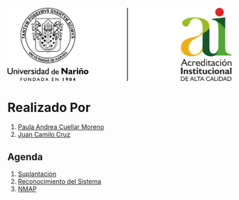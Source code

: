 ![Principal](Img/img01.png)

# Realizado Por
1. [Paula Andrea Cuellar Moreno][00]
1. [Juan Camilo Cruz][01]

## Agenda
1. [Suplantación][03]
1. [Reconocimiento del Sistema][02]
1. [NMAP][04]


[00]:https://github.com/Paula717

[01]:https://github.com/JuanC717

[02]:https://github.com/JuanC717/Ciberseguridad/tree/main/2-Reconocimiento%20Del%20Sistema

[03]:https://github.com/JuanC717/Ciberseguridad/tree/main/1-Suplantaci%C3%B3n

[04]:https://github.com/JuanC717/Ciberseguridad/tree/main/3-NMAP